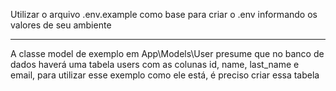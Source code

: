 <p>Utilizar o arquivo .env.example como base para criar o .env informando os valores de seu ambiente</p>
<hr>
<p>A classe model de exemplo em App\Models\User presume que no banco de dados
haverá uma tabela users com as colunas id, name, last_name e email, para utilizar esse exemplo
como ele está, é preciso criar essa tabela</p>
